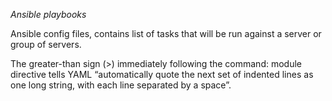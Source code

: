 *Ansible playbooks*

Ansible config files, contains list of tasks that will be run against a server or group of servers.

The greater-than sign (>) immediately following the command: module directive tells YAML “automatically quote the next set of indented lines as one long string, with each line separated by a space”. 

